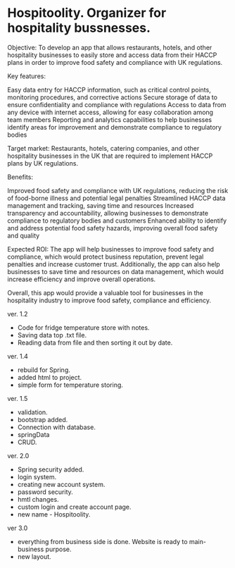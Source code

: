 # Hospitoolity. Organizer for hospitality bussnesses.
    
  
     
Objective:
To develop an app that allows restaurants, hotels, and other hospitality businesses to easily store and access data from their HACCP plans in order to improve food safety and compliance with UK regulations. 
   
Key features:   
   
Easy data entry for HACCP information, such as critical control points, monitoring procedures, and corrective actions
Secure storage of data to ensure confidentiality and compliance with regulations
Access to data from any device with internet access, allowing for easy collaboration among team members
Reporting and analytics capabilities to help businesses identify areas for improvement and demonstrate compliance to regulatory bodies
 
Target market:
Restaurants, hotels, catering companies, and other hospitality businesses in the UK that are required to implement HACCP plans by UK regulations.

Benefits:

Improved food safety and compliance with UK regulations, reducing the risk of food-borne illness and potential legal penalties
Streamlined HACCP data management and tracking, saving time and resources
Increased transparency and accountability, allowing businesses to demonstrate compliance to regulatory bodies and customers
Enhanced ability to identify and address potential food safety hazards, improving overall food safety and quality

Expected ROI:
The app will help businesses to improve food safety and compliance, which would protect business reputation, prevent legal penalties and increase customer trust. Additionally, the app can also help businesses to save time and resources on data management, which would increase efficiency and improve overall operations.

Overall, this app would provide a valuable tool for businesses in the hospitality industry to improve food safety, compliance and efficiency.


ver. 1.2 
- Code for fridge temperature store with notes.
- Saving data top .txt file.
- Reading data from file and then sorting it out by date.

ver. 1.4
- rebuild for Spring. 
- added html to project.
- simple form for temperature storing.

ver. 1.5
- validation. 
- bootstrap added.
- Connection with database.
- springData
- CRUD.

ver. 2.0 
- Spring security added.
- login system.
- creating new account system.
- password security.
- hmtl changes.
- custom login and create account page.
- new name - Hospitoolity.

ver 3.0
- everything from business side is done. Website is ready to main-business purpose.
- new layout.

